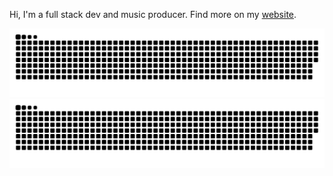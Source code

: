 Hi, I'm a full stack dev and music producer. Find more on my [website](https://dennisamz.com).

![github contribution grid snake animation](https://raw.githubusercontent.com/aletna/aletna/output/github-contribution-grid-snake-dark.svg#gh-dark-mode-only)![github contribution grid snake animation](https://raw.githubusercontent.com/aletna/aletna/output/github-contribution-grid-snake.svg#gh-light-mode-only)

